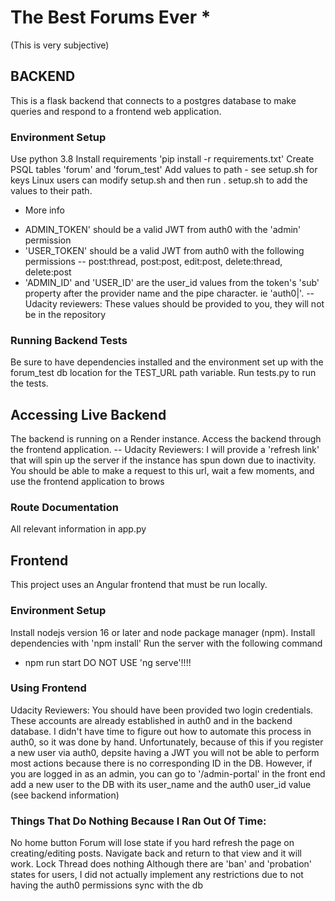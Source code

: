 # The Best Forums Ever *
(This is very subjective)

## BACKEND
This is a flask backend that connects to a postgres database to make queries and respond to a frontend web application.
### Environment Setup
Use python 3.8
Install requirements 'pip install -r requirements.txt'
Create PSQL tables 'forum' and 'forum_test'
Add values to path - see setup.sh for keys
Linux users can modify setup.sh and then run . setup.sh to add the values to their path.
* More info
-  ADMIN_TOKEN' should be a valid JWT from auth0 with the 'admin' permission
- 'USER_TOKEN' should be a valid JWT from auth0 with the following permissions
-- post:thread, post:post, edit:post, delete:thread, delete:post
- 'ADMIN_ID' and 'USER_ID' are the user_id values from the token's 'sub' property after the provider name and the pipe character. ie 'auth0|<id>'.
-- Udacity reviewers: These values should be provided to you, they will not be in the repository

### Running Backend Tests
Be sure to have dependencies installed and the environment set up with the forum_test db location for the TEST_URL path variable.
Run tests.py to run the tests.

## Accessing Live Backend
The backend is running on a Render instance. Access the backend through the frontend application.
-- Udacity Reviewers: I will provide a 'refresh link' that will spin up the server if the instance has spun down due to inactivity. You should be able to make a request to this url, wait a few moments, and use the frontend application to brows

### Route Documentation
All relevant information in app.py

## Frontend
This project uses an Angular frontend that must be run locally.

### Environment Setup
Install nodejs version 16 or later and node package manager (npm).
Install dependencies with 'npm install'
Run the server with the following command
* npm run start
DO NOT USE 'ng serve'!!!!

### Using Frontend
Udacity Reviewers: You should have been provided two login credentials. These accounts are already established in auth0 and in the backend database. I didn't have time to figure out how to automate this process in auth0, so it was done by hand. Unfortunately, because of this if you register a new user via auth0, depsite having a JWT you will not be able to perform most actions because there is no corresponding ID in the DB. However, if you are logged in as an admin, you can go to '/admin-portal' in the front end add a new user to the DB with its user_name and the auth0 user_id value (see backend information)

### Things That Do Nothing Because I Ran Out Of Time:
No home button
Forum will lose state if you hard refresh the page on creating/editing posts. Navigate back and return to that view and it will work.
Lock Thread does nothing
Although there are 'ban' and 'probation' states for users, I did not actually implement any restrictions due to not having the auth0 permissions sync with the db
